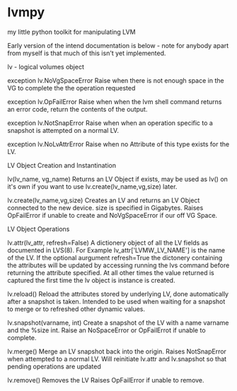 lvmpy
=====
my little python toolkit for manipulating LVM

Early version of the intend documentation is below - note for anybody apart from myself is that  much of this isn't yet implemented.

lv - logical volumes object

exception lv.NoVgSpaceError
  Raise when there is not enough space in the VG to complete the the operation requested

exception lv.OpFailError
  Raise when when the lvm shell command returns an error code, return the contents of the output.

exception lv.NotSnapError
  Raise when when an operation specific to a snapshot is attempted on a normal LV.

exception lv.NoLvAttrError
  Raise when no Attribute of this type exists for the LV.

LV Object Creation and Instantination

lv(lv_name, vg_name)
  Returns an LV Object if exists, may be used as lv() on it's own if you want to use lv.create(lv_name,vg,size) later.

lv.create(lv_name,vg,size)
  Creates an LV and returns an LV Object connected to the new device. size is specified in Gigabytes.
  Raises OpFailError if unable to create and NoVgSpaceError if our off VG Space.

LV Object Operations

lv.attr(lv_attr, refresh=False)
  A dictionery object of all the LV fields as documented in LVS(8). For Example lv_attr['LVMW_LV_NAME'] is the name of the LV.
  If the optional aurgument refresh=True the dictonery containing the attributes will be updated by accessing running the lvs
  command before returning the attribute specified. 
  At all other times the value returned is captured the first time the lv object is instance is created.

lv.reload()
  Reload the attributes stored by underlying LV, done automatically after a snapshot is taken. 
  Intended to be used when waiting for a snapshot to merge or to refreshed other dynamic values.

lv.snapshot(varname, int)
  Create a snapshot of the LV with a name varname and the %size int.
  Raise an NoSpaceError or OpFailErrot if unable to complete.

lv.merge()
  Merge an LV snapshot back into the origin.
  Raises NotSnapError when attempted to a normal LV.
  Will reinitiate lv.attr and lv.snapshot so that pending operations are updated

lv.remove()
  Removes the LV 
  Raises OpFailError if unable to remove.
